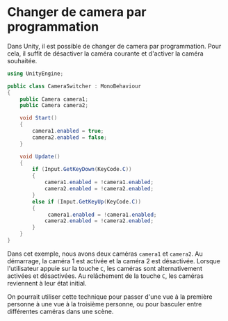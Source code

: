 # Changer de camera par programmation

Dans Unity, il est possible de changer de camera par programmation. Pour cela, il suffit de désactiver la caméra courante et d'activer la caméra souhaitée.

```csharp
using UnityEngine;

public class CameraSwitcher : MonoBehaviour
{
    public Camera camera1;
    public Camera camera2;

    void Start()
    {
        camera1.enabled = true;
        camera2.enabled = false;
    }

    void Update()
    {
        if (Input.GetKeyDown(KeyCode.C))
        {
            camera1.enabled = !camera1.enabled;
            camera2.enabled = !camera2.enabled;
        }
        else if (Input.GetKeyUp(KeyCode.C))
        {
             camera1.enabled = !camera1.enabled;
            camera2.enabled = !camera2.enabled;
        }
    }
}
```

Dans cet exemple, nous avons deux caméras `camera1` et `camera2`. Au démarrage, la caméra 1 est activée et la caméra 2 est désactivée. Lorsque l'utilisateur appuie sur la touche `C`, les caméras sont alternativement activées et désactivées. Au relâchement de la touche `C`, les caméras reviennent à leur état initial.

On pourrait utiliser cette technique pour passer d'une vue à la première personne à une vue à la troisième personne, ou pour basculer entre différentes caméras dans une scène.